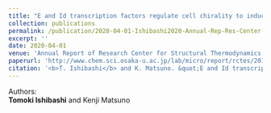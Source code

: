 ```yaml
---
title: "E and Id transcription factors regulate cell chirality to induce left-right asymmetric morphogenesis of gut in *Drosophila*"
collection: publications
permalink: /publication/2020-04-01-Ishibashi2020-Annual-Rep-Res-Center-Sturct-Thermodyn
excerpt: ''
date: 2020-04-01
venue: 'Annual Report of Research Center for Structural Thermodynamics'
paperurl: 'http://www.chem.sci.osaka-u.ac.jp/lab/micro/report/rctes/2019/index.html.en'
citation: '<b>T. Ishibashi</b> and K. Matsuno. &quot;E and Id transcription factors regulate cell chirality to induce left-right asymmetric morphogenesis of gut in <i>Drosophila</i>.&quot; <i>Annual Report of Research Center for Structural Thermodynamics</i> 2019. <b>40</b>:82-83'
---
```


Authors:  
**Tomoki Ishibashi** and Kenji Matsuno
